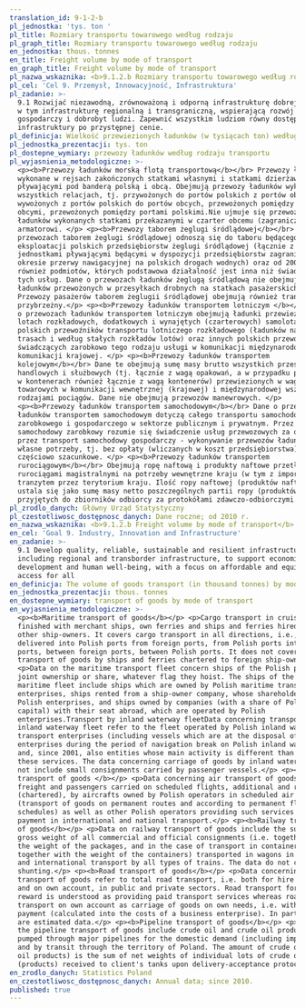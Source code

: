 ```yaml
---
translation_id: 9-1-2-b
pl_jednostka: 'tys. ton '
pl_title: Rozmiary transportu towarowego według rodzaju
pl_graph_title: Rozmiary transportu towarowego według rodzaju
en_jednostka: thous. tonnes
en_title: Freight volume by mode of transport
en_graph_title: Freight volume by mode of transport
pl_nazwa_wskaznika: <b>9.1.2.b Rozmiary transportu towarowego według rodzaju</b>
pl_cel: 'Cel 9. Przemysł, Innowacyjność, Infrastruktura'
pl_zadanie: >-
  9.1 Rozwijać niezawodną, zrównoważoną i odporną infrastrukturę dobrej jakości,
  w tym infrastrukturę regionalną i transgraniczną, wspierającą rozwój
  gospodarczy i dobrobyt ludzi. Zapewnić wszystkim ludziom równy dostęp do
  infrastruktury po przystępnej cenie.
pl_definicja: Wielkość przewiezionych ładunków (w tysiącach ton) według rodzaju transportu.
pl_jednostka_prezentacji: tys. ton
pl_dostepne_wymiary: przewozy ładunków według rodzaju transportu
pl_wyjasnienia_metodologiczne: >-
  <p><b>Przewozy ładunków morską flotą transportową</b></br> Przewozy ładunków
  wykonane w rejsach zakończonych statkami własnymi i statkami dzierżawionymi
  pływającymi pod banderą polską i obcą. Obejmują przewozy ładunków wykonane we
  wszystkich relacjach, tj. przywożonych do portów polskich z portów obcych,
  wywożonych z portów polskich do portów obcych, przewożonych pomiędzy portami
  obcymi, przewożonych pomiędzy portami polskimi.Nie ujmuje się przewozów
  ładunków wykonanych statkami przekazanymi w czarter obcemu (zagranicznemu)
  armatorowi. </p> <p><b>Przewozy taborem żeglugi śródlądowej</b></br> Dane o
  przewozach taborem żeglugi śródlądowej odnoszą się do taboru będącego w
  eksploatacji polskich przedsiębiorstw żeglugi śródlądowej (łącznie z
  jednostkami pływającymi będącymi w dyspozycji przedsiębiorstw zagranicznych w
  okresie przerwy nawigacyjnej na polskich drogach wodnych) oraz od 2001 r.
  również podmiotów, których podstawowa działalność jest inna niż świadczenie
  tych usług. Dane o przewozach ładunków żeglugą śródlądową nie obejmują
  ładunków przewożonych w przesyłkach drobnych na statkach pasażerskich.
  Przewozy pasażerów taborem żeglugii śródlądowej obejmują również transport
  przybrzeżny.</p> <p><b>Przewozy ładunków transportem lotniczym </b></br> Dane
  o przewozach ładunków transportem lotniczym obejmują ładunki przewiezione w
  lotach rozkładowych, dodatkowych i wynajętych (czarterowych) samolotami
  polskich przewoźników transportu lotniczego rozkładowego (ładunków na stałych
  trasach i według stałych rozkładów lotów) oraz innych polskich przewoźników
  świadczących zarobkowo tego rodzaju usługi w komunikacji międzynarodowej i w
  komunikacji krajowej. </p> <p><b>Przewozy ładunków transportem
  kolejowym</b></br> Dane te obejmują sumę masy brutto wszystkich przesyłek
  handlowych i służbowych (tj. łącznie z wagą opakowań, a w przypadku przewozów
  w kontenerach również łącznie z wagą kontenerów) przewiezionych w wagonach
  towarowych w komunikacji wewnętrznej (krajowej) i międzynarodowej wszystkimi
  rodzajami pociągów. Dane nie obejmują przewozów manewrowych. </p>
  <p><b>Przewozy ładunków transportem samochodowym</b></br> Dane o przewozach
  ładunków transportem samochodowym dotyczą całego transportu samochodowego, tj.
  zarobkowego i gospodarczego w sektorze publicznym i prywatnym. Przez transport
  samochodowy zarobkowy rozumie się świadczenie usług przewozowych za opłatą, a
  przez transport samochodowy gospodarczy - wykonywanie przewozów ładunków na
  własne potrzeby, tj. bez opłaty (wliczanych w koszt przedsiębiorstwa). Dane
  częściowo szacunkowe. </p> <p><b>Przewozy ładunków transportem
  rurociągowym</b></br> Obejmują ropę naftową i produkty naftowe przetłoczone
  rurociągami magistralnymi na potrzeby wewnętrzne kraju (w tym z importu) i
  tranzytem przez terytorium kraju. Ilość ropy naftowej (produktów naftowych)
  ustala się jako sumę masy netto poszczególnych partii ropy (produktów)
  przyjętych do zbiorników odbiorcy za protokółami zdawczo-odbiorczymi.</p>
pl_zrodlo_danych: Główny Urząd Statystyczny
pl_czestotliwosc_dostępnosc_danych: Dane roczne; od 2010 r.
en_nazwa_wskaznika: <b>9.1.2.b Freight volume by mode of transport</b>
en_cel: 'Goal 9. Industry, Innovation and Infrastructure'
en_zadanie: >-
  9.1 Develop quality, reliable, sustainable and resilient infrastructure,
  including regional and transborder infrastructure, to support economic
  development and human well-being, with a focus on affordable and equitable
  access for all
en_definicja: The volume of goods transport (in thousand tonnes) by mode of transport.
en_jednostka_prezentacji: thous. tonnes
en_dostepne_wymiary: transport of goods by mode of transport
en_wyjasnienia_metodologiczne: >-
  <p><b>Maritime transport of goods</b></p> <p>Cargo transport in cruises
  finished with merchant ships, own ferries and ships and ferries hired from
  other ship-owners. It covers cargo transport in all directions, i.e., cargo
  delivered into Polish ports from foreign ports, from Polish ports into foreign
  ports, between foreign ports, between Polish ports. It does not cover
  transport of goods by ships and ferries chartered to foreign ship-owners.</p>
  <p>Data on the maritime transport fleet concern ships of the Polish property,
  joint ownership or share, whatever flag they hoist. The ships of the Polish
  maritime fleet include ships which are owned by Polish maritime transport
  enterprises, ships rented from a ship-owner company, whose shareholders are
  Polish enterprises, and ships owned by companies (with a share of Polish
  capital) with their seat abroad, which are operated by Polish
  enterprises.Transport by inland waterway fleetData concerning transport by
  inland waterway fleet refer to the fleet operated by Polish inland waterway
  transport enterprises (including vessels which are at the disposal of foreign
  enterprises during the period of navigation break on Polish inland waterway)
  and, since 2001, also entities whose main activity is different than providing
  these services. The data concerning carriage of goods by inland waterways do
  not include small consignments carried by passenger vessels.</p> <p><b>Air
  transport of goods </b></p> <p>Data concerning air transport of goods include
  freight and passengers carried on scheduled flights, additional and rented
  (chartered), by aircrafts owned by Polish operators in scheduled air transport
  (transport of goods on permanent routes and according to permanent flight
  schedules) as well as other Polish operators providing such services against
  payment in international and national transport.</p> <p><b>Railway transport
  of goods</b></p> <p>Data on railway transport of goods include the sum of the
  gross weight of all commercial and official consignments (i.e. together with
  the weight of the packages, and in the case of transport in containers
  together with the weight of the containers) transported in wagons in national
  and international transport by all types of trains. The data do not cover
  shunting.</p> <p><b>Road transport of goods</b></p> <p>Data concerning road
  transport of goods refer to total road transport, i.e. both for hire or reward
  and on own account, in public and private sectors. Road transport for hire or
  reward is understood as providing paid transport services whereas road
  transport on own account as carriage of goods on own needs, i.e. without
  payment (calculated into the costs of a business enterprise). In part, these
  are estimated data.</p> <p><b>Pipeline transport of goods</b></p> <p>Data on
  the pipeline transport of goods include crude oil and crude oil products
  pumped through major pipelines for the domestic demand (including imported)
  and by transit through the territory of Poland. The amount of crude oil (crude
  oil products) is the sum of net weights of individual lots of crude oil
  (products) received to client's tanks upon delivery-acceptance protocols.</p>
en_zrodlo_danych: Statistics Poland
en_czestotliwosc_dostępnosc_danych: Annual data; since 2010.
published: true
---
```

